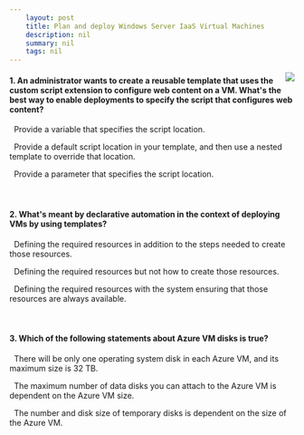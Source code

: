 ```yaml
---
    layout: post
    title: Plan and deploy Windows Server IaaS Virtual Machines 
    description: nil
    summary: nil
    tags: nil
---
```



 <a target="_blank" href="https://docs.microsoft.com/en-us/learn/modules/plan-deploy-windows-server-iaas-virtual-machines/8-knowledge-check/"><i class="fas fa-external-link-alt"></i> </a>
 <img align="right" src="https://docs.microsoft.com/en-us/learn/achievements/plan-and-deploy-windows-server-iaas-vms.svg">
####  1. An administrator wants to create a reusable template that uses the custom script extension to configure web content on a VM. What's the best way to enable deployments to specify the script that configures web content?


<i class='far fa-square'></i> &nbsp;&nbsp;Provide a variable that specifies the script location.

<i class='far fa-square'></i> &nbsp;&nbsp;Provide a default script location in your template, and then use a nested template to override that location.

<i class='fas fa-check-square' style='color: Dodgerblue;'></i> &nbsp;&nbsp;Provide a parameter that specifies the script location.
<br />
<br />
<br />

####  2. What's meant by declarative automation in the context of deploying VMs by using templates?


<i class='far fa-square'></i> &nbsp;&nbsp;Defining the required resources in addition to the steps needed to create those resources.

<i class='fas fa-check-square' style='color: Dodgerblue;'></i> &nbsp;&nbsp;Defining the required resources but not how to create those resources.

<i class='far fa-square'></i> &nbsp;&nbsp;Defining the required resources with the system ensuring that those resources are always available.
<br />
<br />
<br />

####  3. Which of the following statements about Azure VM disks is true?


<i class='far fa-square'></i> &nbsp;&nbsp;There will be only one operating system disk in each Azure VM, and its maximum size is 32 TB.

<i class='fas fa-check-square' style='color: Dodgerblue;'></i> &nbsp;&nbsp;The maximum number of data disks you can attach to the Azure VM is dependent on the Azure VM size.

<i class='far fa-square'></i> &nbsp;&nbsp;The number and disk size of temporary disks is dependent on the size of the Azure VM.
<br />
<br />
<br />
